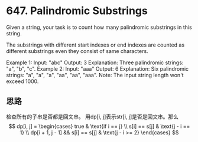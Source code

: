 # 647. Palindromic Substrings

Given a string, your task is to count how many palindromic substrings in this string.

The substrings with different start indexes or end indexes are counted as different substrings even they consist of same characters.

Example 1:
Input: "abc"
Output: 3
Explanation: Three palindromic strings: "a", "b", "c".
Example 2:
Input: "aaa"
Output: 6
Explanation: Six palindromic strings: "a", "a", "a", "aa", "aa", "aaa".
Note:
The input string length won't exceed 1000.

## 思路

检查所有的子串是否都是回文串。
用dp[i, j]表示str[i, j]是否是回文串。那么
$$
dp[i, j] = 
\begin{cases}
true & \text{if i == j} \\
s[i] == s[j] & \text{j - i == 1} \\
dp[i + 1, j - 1] && s[i] == s[j] & \text{j - i >= 2}
\end{cases}
$$
